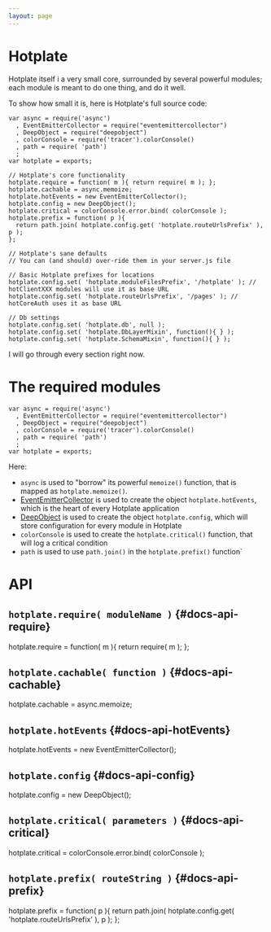 ```yaml
---
layout: page
---
```


# Hotplate

Hotplate itself i a very small core, surrounded by several powerful modules; each module is meant to do one thing, and do it well.

To show how small it is, here is Hotplate's full source code:

    var async = require('async')
      , EventEmitterCollector = require("eventemittercollector")
      , DeepObject = require("deepobject")
      , colorConsole = require('tracer').colorConsole()
      , path = require( 'path')
      ;
    var hotplate = exports;

    // Hotplate's core functionality
    hotplate.require = function( m ){ return require( m ); };
    hotplate.cachable = async.memoize;
    hotplate.hotEvents = new EventEmitterCollector();
    hotplate.config = new DeepObject();
    hotplate.critical = colorConsole.error.bind( colorConsole );
    hotplate.prefix = function( p ){
      return path.join( hotplate.config.get( 'hotplate.routeUrlsPrefix' ), p );
    };

    // Hotplate's sane defaults
    // You can (and should) over-ride them in your server.js file

    // Basic Hotplate prefixes for locations
    hotplate.config.set( 'hotplate.moduleFilesPrefix', '/hotplate' ); // hotClientXXX modules will use it as base URL
    hotplate.config.set( 'hotplate.routeUrlsPrefix', '/pages' ); // hotCoreAuth uses it as base URL

    // Db settings
    hotplate.config.set( 'hotplate.db', null );
    hotplate.config.set( 'hotplate.DbLayerMixin', function(){ } );
    hotplate.config.set( 'hotplate.SchemaMixin', function(){ } );

I will go through every section right now.

# The required modules

    var async = require('async')
      , EventEmitterCollector = require("eventemittercollector")
      , DeepObject = require("deepobject")
      , colorConsole = require('tracer').colorConsole()
      , path = require( 'path')
      ;
    var hotplate = exports;

Here:

* `async` is used to "borrow" its powerful `memoize()` function, that is mapped as `hotplate.memoize()`.
* [EventEmitterCollector](https://github.com/mercmobily/EventEmitterCollector) is used to create the object `hotplate.hotEvents`, which is the heart of every Hotplate application
* [DeepObject](https://github.com/mercmobily/deepobject) is used to create the object `hotplate.config`, which will store configuration for every module in Hotplate
* `colorConsole` is used  to create the `hotplate.critical()` function, that will log a critical condition
* `path` is used to use `path.join()` in the `hotplate.prefix()` function`

# API

## `hotplate.require( moduleName )` {#docs-api-require}



hotplate.require = function( m ){ return require( m ); };

## `hotplate.cachable( function )` {#docs-api-cachable}

hotplate.cachable = async.memoize;

## `hotplate.hotEvents` {#docs-api-hotEvents}

hotplate.hotEvents = new EventEmitterCollector();

## `hotplate.config` {#docs-api-config}

hotplate.config = new DeepObject();

## `hotplate.critical( parameters )` {#docs-api-critical}

hotplate.critical = colorConsole.error.bind( colorConsole );

## `hotplate.prefix( routeString )` {#docs-api-prefix}

hotplate.prefix = function( p ){
  return path.join( hotplate.config.get( 'hotplate.routeUrlsPrefix' ), p );
};
